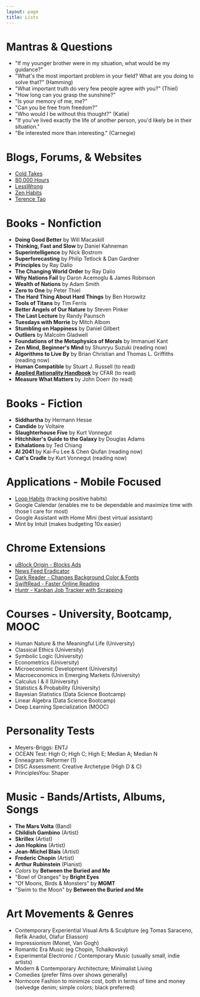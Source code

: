 ```yaml
---
layout: page
title: Lists
---
```


# Mantras & Questions
- "If my younger brother were in my situation, what would be my guidance?"
- "What's the most important problem in your field? What are you doing to solve that?" (Hamming)
- "What important truth do very few people agree with you?" (Thiel)
- "How long can you grasp the sunshine?"
- "Is your memory of me, me?"
- "Can you be free from freedom?"
- "Who would I be without this thought?" (Katie)
- "If you've lived exactly the life of another person, you'd likely be in their situation."
- "Be interested more than interesting." (Carnegie)

# Blogs, Forums, & Websites
- [Cold Takes](https://cold-takes.com/)
- [80,000 Hours](https://80000hours.org/)
- [LessWrong](https://www.lesswrong.com/)
- [Zen Habits](https://zenhabits.net/)
- [Terence Tao](https://terrytao.wordpress.com/)

# Books - Nonfiction
- **Doing Good Better** by Will Macaskill
- **Thinking, Fast and Slow** by Daniel Kahneman
- **Superintelligence** by Nick Bostrom
- **Superforecasting** by Philip Tetlock & Dan Gardner
- **Principles** by Ray Dalio
- **The Changing World Order** by Ray Dalio
- **Why Nations Fail** by Daron Acemoglu & James Robinson
- **Wealth of Nations** by Adam Smith
- **Zero to One** by Peter Thiel
- **The Hard Thing About Hard Things** by Ben Horowitz
- **Tools of Titans** by Tim Ferris
- **Better Angels of Our Nature** by Steven Pinker
- **The Last Lecture** by Randy Paunsch
- **Tuesdays with Morrie** by Mitch Albom
- **Stumbling on Happiness** by Daniel Gilbert
- **Outliers** by Malcolm Gladwell
- **Foundations of the Metaphysics of Morals** by Immanuel Kant
- **Zen Mind, Beginner's Mind** by Shunryu Suzuki (reading now)
- **Algorithms to Live By** by Brian Christian and Thomas L. Griffiths (reading now)
- **Human Compatible** by Stuart J. Russell (to read)
- **[Applied Rationality Handbook](https://www.rationality.org/files/CFAR_Handbook_2021-01.pdf)** by CFAR (to read)
- **Measure What Matters** by John Doerr (to read)


# Books - Fiction
- **Siddhartha** by Hermann Hesse
- **Candide** by Voltaire
- **Slaughterhouse Five** by Kurt Vonnegut
- **Hitchhiker's Guide to the Galaxy** by Douglas Adams
- **Exhalations** by Ted Chiang
- **AI 2041** by Kai-Fu Lee & Chen Qiufan (reading now)
- **Cat's Cradle** by Kurt Vonnegut (reading now)


# Applications - Mobile Focused
- [Loop Habits](https://loophabits.org/) (tracking positive habits)
- Google Calendar (enables me to be dependable and maximize time with those I care for most)
- Google Assistant with Home Mini (best virtual assistant)
- Mint by Intuit (makes budgeting 10x easier)


# Chrome Extensions
- [uBlock Origin - Blocks Ads](https://chrome.google.com/webstore/detail/ublock-origin/cjpalhdlnbpafiamejdnhcphjbkeiagm?hl=en)
- [News Feed Eradicator](https://chrome.google.com/webstore/detail/news-feed-eradicator/fjcldmjmjhkklehbacihaiopjklihlgg?hl=en)
- [Dark Reader - Changes Background Color & Fonts](https://chrome.google.com/webstore/detail/dark-reader/eimadpbcbfnmbkopoojfekhnkhdbieeh?hl=en)
- [SwiftRead - Faster Online Reading](https://chrome.google.com/webstore/detail/swiftread-read-faster-lea/ipikiaejjblmdopojhpejjmbedhlibno?hl=en)
- [Huntr - Kanban Job Tracker with Scrapping](https://chrome.google.com/webstore/detail/huntr-job-search-tracker/mihdfbecejheednfigjpdacgeilhlmnf?hl=en)


# Courses - University, Bootcamp, MOOC
- Human Nature & the Meaningful Life (University)
- Classical Ethics (University)
- Symbolic Logic (University)
- Econometrics (University)
- Microeconomic Development (University)
- Macroeconomics in Emerging Markets (University)
- Calculus I & II (University)
- Statistics & Probability (University)
- Bayesian Statistics (Data Science Bootcamp)
- Linear Algebra (Data Science Bootcamp)
- Deep Learning Specialization (MOOC)


# Personality Tests
- Meyers-Briggs: ENTJ
- OCEAN Test: High O; High C; High E; Median A; Median N
- Enneagram: Reformer (1)
- DISC Assessment: Creative Archetype (High D & C)
- PrinciplesYou: Shaper


# Music - Bands/Artists, Albums, Songs
- **The Mars Volta** (Band)
- **Childish Gambino** (Artist)
- **Skrillex** (Artist)
- **Jon Hopkins** (Artist)
- **Jean-Michel Blais** (Artist)
- **Frederic Chopin** (Artist)
- **Arthur Rubinstein** (Pianist)
- _Colors_ by **Between the Buried and Me**
- "Bowl of Oranges" by **Bright Eyes**
- "Of Moons, Birds & Monsters" by **MGMT**
- "Swim to the Moon" by **Between the Buried and Me**


# Art Movements & Genres
- Contemporary Experiential Visual Arts & Sculpture (eg Tomas Saraceno, Refik Anadol, Olafur Eliasson)
- Impressionism (Monet, Van Gogh)
- Romantic Era Music (eg Chopin, Tchaikovsky)
- Experimental Electronic / Contemporary Music (usually small, indie artists)
- Modern & Contemporary Architecture; Minimalist Living
- Comedies (prefer films over shows generally)
- Normcore Fashion to minimize cost, both in terms of time and money (selvedge denim; simple colors; black preferred)
